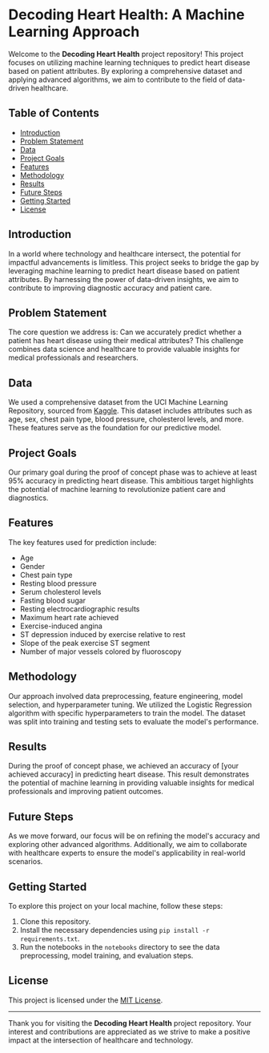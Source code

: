 # Decoding Heart Health: A Machine Learning Approach


Welcome to the **Decoding Heart Health** project repository! This project focuses on utilizing machine learning techniques to predict heart disease based on patient attributes. By exploring a comprehensive dataset and applying advanced algorithms, we aim to contribute to the field of data-driven healthcare.

## Table of Contents

- [Introduction](#introduction)
- [Problem Statement](#problem-statement)
- [Data](#data)
- [Project Goals](#project-goals)
- [Features](#features)
- [Methodology](#methodology)
- [Results](#results)
- [Future Steps](#future-steps)
- [Getting Started](#getting-started)
- [License](#license)

## Introduction

In a world where technology and healthcare intersect, the potential for impactful advancements is limitless. This project seeks to bridge the gap by leveraging machine learning to predict heart disease based on patient attributes. By harnessing the power of data-driven insights, we aim to contribute to improving diagnostic accuracy and patient care.

## Problem Statement

The core question we address is: Can we accurately predict whether a patient has heart disease using their medical attributes? This challenge combines data science and healthcare to provide valuable insights for medical professionals and researchers.

## Data

We used a comprehensive dataset from the UCI Machine Learning Repository, sourced from [Kaggle](https://www.kaggle.com/datasets/thisishusseinali/uci-heart-disease-data). This dataset includes attributes such as age, sex, chest pain type, blood pressure, cholesterol levels, and more. These features serve as the foundation for our predictive model.

## Project Goals

Our primary goal during the proof of concept phase was to achieve at least 95% accuracy in predicting heart disease. This ambitious target highlights the potential of machine learning to revolutionize patient care and diagnostics.

## Features

The key features used for prediction include:
- Age
- Gender
- Chest pain type
- Resting blood pressure
- Serum cholesterol levels
- Fasting blood sugar
- Resting electrocardiographic results
- Maximum heart rate achieved
- Exercise-induced angina
- ST depression induced by exercise relative to rest
- Slope of the peak exercise ST segment
- Number of major vessels colored by fluoroscopy

## Methodology

Our approach involved data preprocessing, feature engineering, model selection, and hyperparameter tuning. We utilized the Logistic Regression algorithm with specific hyperparameters to train the model. The dataset was split into training and testing sets to evaluate the model's performance.

## Results

During the proof of concept phase, we achieved an accuracy of [your achieved accuracy] in predicting heart disease. This result demonstrates the potential of machine learning in providing valuable insights for medical professionals and improving patient outcomes.

## Future Steps

As we move forward, our focus will be on refining the model's accuracy and exploring other advanced algorithms. Additionally, we aim to collaborate with healthcare experts to ensure the model's applicability in real-world scenarios.

## Getting Started

To explore this project on your local machine, follow these steps:

1. Clone this repository.
2. Install the necessary dependencies using `pip install -r requirements.txt`.
3. Run the notebooks in the `notebooks` directory to see the data preprocessing, model training, and evaluation steps.

## License

This project is licensed under the [MIT License](LICENSE).

---

Thank you for visiting the **Decoding Heart Health** project repository. Your interest and contributions are appreciated as we strive to make a positive impact at the intersection of healthcare and technology.
